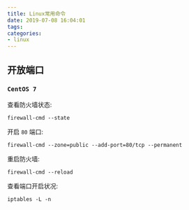 ```yaml
---
title: Linux常用命令
date: 2019-07-08 16:04:01
tags:
categories:
- linux
---
```


## 开放端口
### <code>CentOS 7</code>

查看防火墙状态: 
```
firewall-cmd --state
```
开启 <code>80</code> 端口:
```
firewall-cmd --zone=public --add-port=80/tcp --permanent
```
重启防火墙: 
```
firewall-cmd --reload
```
查看端口开启状况: 
```
iptables -L -n 
```